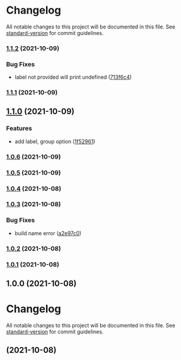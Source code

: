 # Changelog

All notable changes to this project will be documented in this file. See [standard-version](https://github.com/conventional-changelog/standard-version) for commit guidelines.

### [1.1.2](https://github.com/jaslioin/useLog/compare/v1.1.1...v1.1.2) (2021-10-09)


### Bug Fixes

* label not provided will print undefined ([713f6c4](https://github.com/jaslioin/useLog/commit/713f6c41c352c11798743d22416a25f0c7bfd48f))

### [1.1.1](https://github.com/jaslioin/useLog/compare/v1.1.0...v1.1.1) (2021-10-09)

## [1.1.0](https://github.com/jaslioin/useLog/compare/v1.0.6...v1.1.0) (2021-10-09)


### Features

* add label, group option ([1f52961](https://github.com/jaslioin/useLog/commit/1f52961dd77b5b40ffe6ae6eb640b32272b32d6d))

### [1.0.6](https://github.com/jaslioin/useLog/compare/v1.0.5...v1.0.6) (2021-10-09)

### [1.0.5](https://github.com/jaslioin/useLog/compare/v1.0.4...v1.0.5) (2021-10-09)

### [1.0.4](https://github.com/jaslioin/useLog/compare/v1.0.3...v1.0.4) (2021-10-08)

### [1.0.3](https://github.com/jaslioin/useLog/compare/v1.0.2...v1.0.3) (2021-10-08)


### Bug Fixes

* build name error ([a2e97c0](https://github.com/jaslioin/useLog/commit/a2e97c0e22c2b1f55f02858bc6237cc48c7df17f))

### [1.0.2](https://github.com/jaslioin/useLog/compare/v1.0.1...v1.0.2) (2021-10-08)

### [1.0.1](https://github.com/jaslioin/useLog/compare/v1.0.0...v1.0.1) (2021-10-08)

## 1.0.0 (2021-10-08)

# Changelog

All notable changes to this project will be documented in this file. See [standard-version](https://github.com/conventional-changelog/standard-version) for commit guidelines.

##  (2021-10-08)
